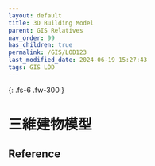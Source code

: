 ```yaml
---
layout: default
title: 3D Building Model
parent: GIS Relatives
nav_order: 99
has_children: true
permalink: /GIS/LOD123
last_modified_date: 2024-06-19 15:27:43
tags: GIS LOD
---
```


{: .fs-6 .fw-300 }

# 三維建物模型

## Reference

